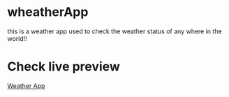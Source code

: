 # wheatherApp
this is a weather app used to check the weather status of any where in the world!!

# Check live preview
<a href="https://bravekings.000webhostapp.com/pages/weatherApp/index.html">Weather App</a>

